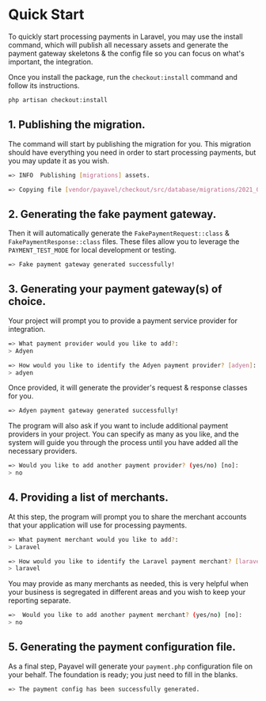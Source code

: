 # Quick Start

To quickly start processing payments in Laravel, you may use the install command, which will publish all necessary assets and generate the payment gateway skeletons & the config file so you can focus on what's important, the integration.

Once you install the package, run the `checkout:install` command and follow its instructions.

```bash
php artisan checkout:install
```

## 1. Publishing the migration.

The command will start by publishing the migration for you. This migration should have everything you need in order to start processing payments, but you may update it as you wish.

```bash
=> INFO  Publishing [migrations] assets.  

=> Copying file [vendor/payavel/checkout/src/database/migrations/2021_01_01_000000_create_base_payment_tables.php] to [database/migrations/2023_01_01_000000_create_base_payment_tables.php] DONE
```

## 2. Generating the fake payment gateway.

Then it will automatically generate the `FakePaymentRequest::class` & `FakePaymentResponse::class` files. These files allow you to leverage the `PAYMENT_TEST_MODE` for local development or testing.

```bash
=> Fake payment gateway generated successfully!
```

## 3. Generating your payment gateway(s) of choice.

Your project will prompt you to provide a payment service provider for integration.

```bash
=> What payment provider would you like to add?:
> Adyen

=> How would you like to identify the Adyen payment provider? [adyen]:
> adyen
```

Once provided, it will generate the provider's request & response classes for you.

```bash
=> Adyen payment gateway generated successfully!
```

The program will also ask if you want to include additional payment providers in your project. You can specify as many as you like, and the system will guide you through the process until you have added all the necessary providers.

```bash
=> Would you like to add another payment provider? (yes/no) [no]:
> no
```

## 4. Providing a list of merchants.
At this step, the program will prompt you to share the merchant accounts that your application will use for processing payments.

```bash
=> What payment merchant would you like to add?:
> Laravel

=> How would you like to identify the Laravel payment merchant? [laravel]:
> laravel
```
You may provide as many merchants as needed, this is very helpful when your business is segregated in different areas and you wish to keep your reporting separate.

```bash
=>  Would you like to add another payment merchant? (yes/no) [no]:
> no
```

## 5. Generating the payment configuration file.
As a final step, Payavel will generate your `payment.php` configuration file on your behalf. The foundation is ready; you just need to fill in the blanks.

```bash
=> The payment config has been successfully generated.
```
